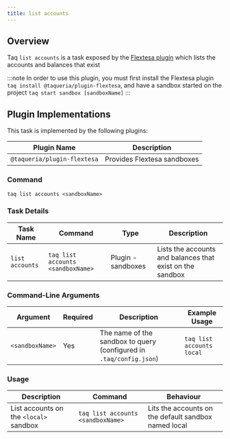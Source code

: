 ```yaml
---
title: list accounts
---
```


## Overview

Taq `list accounts` is a task exposed by the [Flextesa plugin](/taqueria/plugins/plugin-flextesa) which lists the accounts and balances that exist

:::note
In order to use this plugin, you must first install the Flextesa plugin `taq install @taqueria/plugin-flextesa`, and have a sandbox started on the project `taq start sandbox [sandboxName]`
:::

## Plugin Implementations

This task is implemented by the following plugins:

| Plugin Name                  | Description                       |
| ---------------------------- | --------------------------------- |
| `@taqueria/plugin-flextesa`  | Provides Flextesa sandboxes       |

### Command

```shell
taq list accounts <sandboxName>
```

### Task Details

| Task Name              | Command                             | Type                      | Description                                                  |
| ---------------------- | ----------------------------------- | ------------------------- | ------------------------------------------------------------ |
| `list accounts`        | `taq list accounts <sandboxName>`   | Plugin - sandboxes        | Lists the accounts and balances that exist on the sandbox    |

### Command-Line Arguments

| Argument          | Required | Description                                                    | Example Usage                                         |
| ----------------- | -------- | -------------------------------------------------------------- | ----------------------------------------------------- |
| `<sandboxName>`   | Yes      | The name of the sandbox to query (configured in `.taq/config.json`) | `taq list accounts local`                             |

### Usage

| Description                               | Command                            | Behaviour                                                                     |
| ----------------------------------------- | ---------------------------------- | ----------------------------------------------------------------------------- |
| List accounts on the `<local>` sandbox    | `taq list accounts <sandboxName>`  | Lits the accounts on the default sandbox named local                          |
